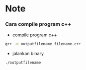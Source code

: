 # Note

### Cara compile program c++

- compile program c++

```bash
g++ -o outputfilename filename.c++
``` 

- jalankan binary

```bash
./outputfilename
```
